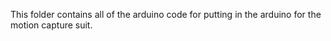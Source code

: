 This folder contains all of the arduino code for putting in the arduino for the motion capture suit.
